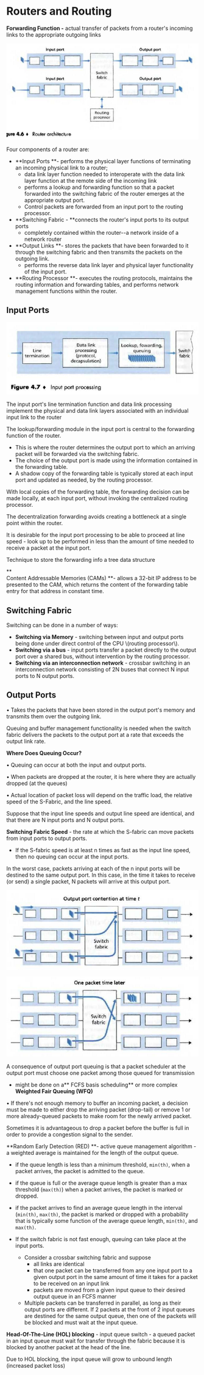 # Routers and Routing

**Forwarding Function -** actual transfer of packets from a router's incoming links to the appropriate outgoing links

![](/assets/routers-2.png)

Four components of a router are:

* **Input Ports **- performs the physical layer functions of terminating an incoming physical link to a router;
  * data link layer function needed to interoperate with the data link layer function at the remote side of the incoming link
  * performs a lookup and forwarding function so that a packet forwarded into the switching fabric of the router emerges at the appropriate output port.
  * Control packets are forwarded from an input port to the routing processor.
* **Switching Fabric - **connects the router's input ports to its output ports
  * completely contained within the router--a network inside of a network router
* **Output Links **- stores the packets that have been forwarded to it through the switching fabric and then transmits the packets on the outgoing link.
  * performs the reverse data link layer and physical layer functionality of the input port.
* **Routing Processor **- executes the routing protocols, maintains the routing information and forwarding tables, and performs network management functions within the router.

## Input Ports

![](/assets/routers-3.png)

The input port's line termination function and data link processing implement the physical and data link layers associated with an individual input link to the router

The lookup/forwarding module in the input port is central to the forwarding function of the router.

* This is where the router determines the output port to which an arriving packet will be forwarded via the switching fabric.
* The choice of the output port is made using the information contained in the forwarding table.
* A shadow copy of the forwarding table is typically stored at each input port and updated as needed, by the routing processor.

With local copies of the forwarding table, the forwarding decision can be made locally, at each input port, without invoking the centralized routing processor.

The decentralization forwarding avoids creating a bottleneck at a single point within the router.

It is desirable for the input port processing to be able to proceed at line speed - look up to be performed in less than the amount of time needed to receive a packet at the input port.

Technique to store the forwarding info a tree data structure

**  
Content Addressable Memories \(CAMs\) **- allows a 32-bit IP address to be presented to the CAM, which returns the content of the forwarding table entry for that address in constant time.

## Switching Fabric

Switching can be done in a number of ways:

* **Switching via Memory** - switching between input and output ports being done under direct control of the CPU \\(routing processor\\).
* **Switching via a bus** - input ports transfer a packet directly to the output port over a shared bus, without intervention by the routing processor.
* **Switching via an interconnection network** - crossbar switching in an interconnection network consisting of 2N buses that connect N input ports to N output ports.

## Output Ports

• Takes the packets that have been stored in the output port's memory and transmits them over the outgoing link.

Queuing and buffer management functionality is needed when the switch fabric delivers the packets to the output port at a rate that exceeds the output link rate.

**Where Does Queuing Occur?**

• Queuing can occur at both the input and output ports.

• When packets are dropped at the router, it is here where they are actually dropped \(at the queues\)

• Actual location of packet loss will depend on the traffic load, the relative speed of the S-Fabric, and the line speed.

Suppose that the input line speeds and output line speed are identical, and that there are N input ports and N output ports.

**Switching Fabric Speed** - the rate at which the S-fabric can move packets from input ports to output ports.

* If the S-fabric speed is at least n times as fast as the input line speed, then no queuing can occur at the input ports.

In the worst case, packets arriving at each of the n input ports will be destined to the same output port. In this case, in the time it takes to receive \(or send\) a single packet, N packets will arrive at this output port.

![](/assets/router-4.png)

![](/assets/router-5.png)

A consequence of output port queuing is that a packet scheduler at the output port must choose one packet among those queued for transmission

* might be done on a** FCFS basis scheduling** or more complex **Weighted Fair Queuing \(WFQ\)**

• If there's not enough memory to buffer an incoming packet, a decision must be made to either drop the arriving packet \(drop-tail\) or remove 1 or more already-queued packets to make room for the newly arrived packet.

Sometimes it is advantageous  to drop a packet before the buffer is full in order to provide a congestion signal to the sender.

**Random Early Detection \(RED\) **- active queue management algorithm - a weighted average is maintained for the length of the output queue.

* if the queue length is less than a minimum threshold, `min(th)`, when a packet arrives, the packet is admitted to the queue.
* if the queue is full or the average queue length is greater than a max threshold \(`max(th)`\) when a packet arrives, the packet is marked or dropped.
* if the packet arrives to find an average queue length in the interval \(`min(th)`, `max(th)`, the packet is marked or dropped with a probability that is typically some function of the average queue length, `min(th)`, and `max(th)`.

* If the switch fabric is not fast enough, queuing can take place at the input ports.
  * Consider a crossbar switching fabric and suppose
    * all links are identical
    * that one packet can be transferred from any one input port to a given output port in the same amount of time it takes for a packet to be received on an input link
    * packets are moved from a given input queue to their desired output queue in an FCFS manner
  * Multiple packets can be transferred in parallel, as long as their output ports are different. If 2 packets at the front of 2 input queues are destined for the same output queue, then one of the packets will be blocked and must wait at the input queue.

**Head-Of-The-Line \(HOL\) blocking** - input queue switch - a queued packet in an input queue must wait for transfer through the fabric because it is blocked by another packet at the head of the line.

Due to HOL blocking, the input queue will grow to unbound length \(increased packet loss\)

